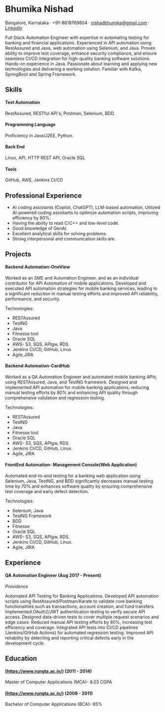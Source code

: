 # Bhumika Nishad
Bangalore, Karnataka · +91-8618769604 · [nishadbhumika@gmail.com](mailto:nishadbhumika@gmail.com) · [LinkedIn](https://www.linkedin.com/in/bhumikanishad/)

Full Stack Automation Engineer with expertise in automating testing for banking and financial applications. Experienced in API automation using RestAssured and Java, web automation using Selenium, and Java. Proven ability to improve test coverage, enhance security compliance, and ensure seamless CI/CD integration for high-quality banking software solutions.
Hands-on experience in Java. Passionate about learning and applying new technologies and delivering a working solution. Familiar with Kafka, SpringBoot and Spring Framework.


## Skills
#### Test Automation
RestAssured, RESTful API's, Postman, Selenium, BDD.

#### Programming Language
Proficiency in Java/J2EE, Python.
#### Back End
Linux, API, HTTP REST API, Oracle SQL

#### Tools
GitHub, AWS, Jenkins CI/CD

## Professional Experience
* AI coding assistants (Copilot, ChatGPT), LLM-based automation, Utilized AI-powered coding assistants to optimize automation scripts, improving efficiency by 80%.
* Having the ability to read C/C++ and low-level code.
* Good knowledge of GenAI.
* Excellent analytical skills for solving problems.
* Strong interpersonal and communication skills are.

## Projects
#### Backend Automation-OneView

Worked as an SME and Automation Engineer, and as an individual contributor for API Automation of mobile applications. Developed and executed API automation strategies for mobile banking services, leading to a significant reduction in manual testing efforts and improved API reliability, performance, and security. 

Technologies:
* RESTAssured
* TestNG
* Java
* Fitnesse tool
* Oracle SQL
* AWS- S3, SQS, APIgw, RDS
* Jenkins CI/CD, GitHub, Linux
* Agile,JIRA

#### Backend Automation-CardHub

Worked as a QA Automation Engineer and automated mobile banking APIs, using RESTAssured, Java, and TestNG framework. Designed and implemented API automation for mobile banking applications, reducing manual testing efforts by 80% and enhancing API quality through comprehensive validation and regression testing. 

Technologies:
* RESTAssured
* TestNG
* Java
* Fitnesse tool
* Oracle SQL
* AWS- S3, SQS, APIgw, RDS.
* Jenkins CI/CD, GitHub, Linux.
* Agile, JIRA

#### FrontEnd Automation- Management Console(Web Application)

Automated end-to-end testing for a banking web application using Selenium, Java, TestNG, and BDD significantly decreases manual testing time by 70% and enhances software quality by ensuring comprehensive test coverage and early defect detection.

Technologies:
* Selenium, Java
* TestNG Framework
* BDD
* Fitnesse
* Oracle SQL
* AWS- S3, SQS, APIgw, RDS.
* Jenkins CI/CD, GitHub, Linux.
* Agile, JIRA

## Experience
#### QA Automation Engineer (Aug 2017 - Present)
_Providence_

Automated API Testing for Banking Applications. Developed API automation scripts using RestAssured/Postman/Karate to validate core banking functionalities such as transactions, account creation, and fund transfers. Implemented OAuth2/JWT authentication testing to verify secure API access. Designed data-driven tests to cover multiple request scenarios and edge cases.
Reduced manual API testing efforts by 80%, increasing test efficiency and coverage. Integrated API tests into CI/CD pipelines (Jenkins/GitHub Actions) for automated regression testing.
Improved API reliability by detecting and reporting critical defects early in the development cycle. 

## Education

#### [https://www.rungta.ac.in/) (2011 - 2014)
Master of Computer Applications (MCA)- 8.03 CGPA

#### [https://www.rungta.ac.in/) (2008 - 2011)
Bachelor of Computer Applications (BCA)- 65%

